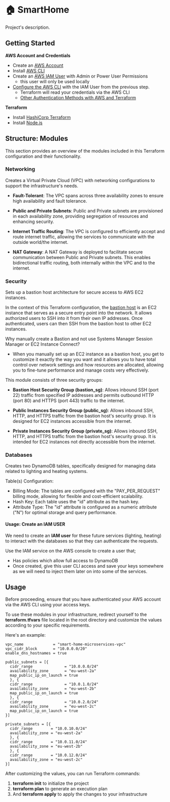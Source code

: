 # 🏠 SmartHome 
Project's description.

## Getting Started
**AWS Account and Credentials**
- Create an [AWS Account](https://aws.amazon.com/)
- Install [AWS CLI](https://docs.aws.amazon.com/cli/latest/userguide/getting-started-install.html)
- Create an [AWS IAM User](https://docs.aws.amazon.com/IAM/latest/UserGuide/getting-started_create-admin-group.html) with Admin or Power User Permissions
  - this user will only be used locally
- [Configure the AWS CLI](https://docs.aws.amazon.com/cli/latest/userguide/cli-chap-configure.html) with the IAM User from the previous step.
  - Terraform will read your credentials via the AWS CLI 
  - [Other Authentication Methods with AWS and Terraform](https://registry.terraform.io/providers/hashicorp/aws/latest/docs#authentication)

**Terraform**
- Install [HashiCorp Terraform](https://www.terraform.io/downloads)
- Install [Node.js](https://nodejs.org/en/)

## Structure: Modules
This section provides an overview of the modules included in this Terraform configuration and their functionality.


### **Networking**
Creates a Virtual Private Cloud (VPC) with networking configurations to support the infrastructure's needs.
- **Fault-Tolerant**: The VPC spans across three availability zones to ensure high availability and fault tolerance.

- **Public and Private Subnets**: Public and Private subnets are provisioned in each availability zone, providing segregation of resources and enhancing security.

- **Internet Traffic Routing**: The VPC is configured to efficiently accept and route internet traffic, allowing the services to communicate with the outside world/the internet.

- **NAT Gateway**: A NAT Gateway is deployed to facilitate secure communication between Public and Private subnets. This enables bidirectional traffic routing, both internally within the VPC and to the internet.

### **Security**
Sets up a bastion host architecture for secure access to AWS EC2 instances.

In the context of this Terraform configuration, the [bastion host](https://aws.amazon.com/blogs/security/how-to-record-ssh-sessions-established-through-a-bastion-host/) is an EC2 instance that serves as a secure entry point into the network. It allows authorized users to SSH into it from their own IP addresses. Once authenticated, users can then SSH from the bastion host to other EC2 instances.

Why manually create a Bastion and not use Systems Manager Session Manager or EC2 Instance Connect? 
- When you manually set up an EC2 instance as a bastion host, you get to customize it exactly the way you want and it allows you to have total control over network settings and how resources are allocated, allowing you to fine-tune performance and manage costs very effectively.

This module consists of three security groups:

- **Bastion Host Security Group (bastion_sg)**:
Allows inbound SSH (port 22) traffic from specified IP addresses and permits outbound HTTP (port 80) and HTTPS (port 443) traffic to the internet.

- **Public Instances Security Group (public_sg)**:
Allows inbound SSH, HTTP, and HTTPS traffic from the bastion host's security group. It is designed for EC2 instances accessible from the internet.

- **Private Instances Security Group (private_sg)**:
Allows inbound SSH, HTTP, and HTTPS traffic from the bastion host's security group. It is intended for EC2 instances not directly accessible from the internet.

### **Databases**
Creates two DynamoDB tables, specifically designed for managing data related to lighting and heating systems.

Table(s) Configuration:
- Billing Mode: The tables are configured with the "PAY_PER_REQUEST" billing mode, allowing for flexible and cost-efficient scalability.
- Hash Key: Each table uses the "id" attribute as the hash key.
- Attribute Type: The "id" attribute is configured as a numeric attribute ("N") for optimal storage and query performance.


#### **Usage: Create an IAM USER**
We need to create an **IAM user** for these future services (lighting, heating) to interact with the databases so that they can authenticate the requests.

Use the IAM service on the AWS console to create a user that;

- Has policies which allow full access to DynamoDB
- Once created, give this user CLI access and save your keys somewhere as we will need to inject them later on into some of the services.

## Usage
Before proceeding, ensure that you have authenticated your AWS account via the AWS CLI using your access keys.

To use these modules in your infrastructure, redirect yourself to the **terraform.tfvars** file located in the root directory and customize the values according to your specific requirements.


Here's an example:

```hcl
vpc_name             = "smart-home-microservices-vpc"
vpc_cidr_block       = "10.0.0.0/20"
enable_dns_hostnames = true

public_subnets = [{
  cidr_range              = "10.0.0.0/24"
  availability_zone       = "eu-west-2a"
  map_public_ip_on_launch = true
  }, {
  cidr_range              = "10.0.1.0/24"
  availability_zone       = "eu-west-2b"
  map_public_ip_on_launch = true
  }, {
  cidr_range              = "10.0.2.0/24"
  availability_zone       = "eu-west-2c"
  map_public_ip_on_launch = true
}]

private_subnets = [{
  cidr_range        = "10.0.10.0/24"
  availability_zone = "eu-west-2a"
  }, {
  cidr_range        = "10.0.11.0/24"
  availability_zone = "eu-west-2b"
  }, {
  cidr_range        = "10.0.12.0/24"
  availability_zone = "eu-west-2c"
}]
```

After customizing the values, you can run Terraform commands: 
1. **terraform init** to initialize the project
2. **terraform plan** to generate an execution plan
3. And **terraform apply** to apply the changes to your infrastructure


